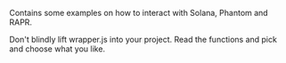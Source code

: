 Contains some examples on how to interact with Solana, Phantom and RAPR.

Don't blindly lift wrapper.js into your project. Read the functions and pick and choose what you like.

